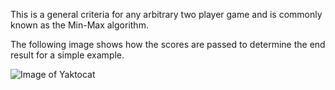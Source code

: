 This is a general criteria for any arbitrary two player game and is commonly known as the Min-Max algorithm.

The following image shows how the scores are passed to determine the end result for a simple example.

![Image of Yaktocat](https://leetcode.com/problems/predict-the-winner/Figures/486/486_Predict_the_winner_new.PNG)
